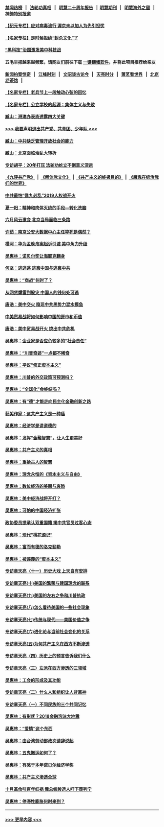 #### [禁闻热榜](热点新闻.md?=0)  &nbsp;&nbsp;|&nbsp;&nbsp; [法轮功真相](https://github.com/gfw-breaker/truth/blob/master/README.md?=0) &nbsp;&nbsp;|&nbsp;&nbsp; [明慧二十周年报告](https://github.com/gfw-breaker/mh-reports/blob/master/README.md?=0) &nbsp;&nbsp;|&nbsp;&nbsp;[明慧期刊](https://github.com/gfw-breaker/mh-qikan) &nbsp;&nbsp;|&nbsp;&nbsp; [明慧海外之窗](https://github.com/gfw-breaker/mh-news/blob/master/README.md?=0) &nbsp;&nbsp;|&nbsp;&nbsp; [神韵特别报道](https://github.com/gfw-breaker/mh-news/blob/master/shenyun.md?=0)
#### [【纪元专栏】应对病毒流行 渥京未以加人为先引担忧](../pages/nsc423/n11875714.md?t=03120731) 
#### [【名家专栏】是时候拒绝“封杀文化”了](../pages/nsc423/n11814093.md?t=03120731) 
#### [“黑科技”治国激发美中科技战](../pages/nsc423/n11638056.md?t=03120731) 
#### 五毛举报越来越频繁，请网友们前往下载 [一键翻墙软件](https://github.com/gfw-breaker/ssr-accounts)，并将此项目推荐给亲友
#### [新闻拍案惊奇](https://github.com/gfw-breaker/banned-news/blob/master/pages/link4.md) &nbsp;&nbsp;|&nbsp;&nbsp; [江峰时刻](https://github.com/gfw-breaker/banned-news/blob/master/pages/link4.md) &nbsp;&nbsp;|&nbsp;&nbsp; [文昭谈古论今](https://github.com/gfw-breaker/banned-news/blob/master/pages/link4.md) &nbsp;&nbsp;|&nbsp;&nbsp; [天亮时分](https://github.com/gfw-breaker/banned-news/blob/master/pages/link4.md) &nbsp;&nbsp;|&nbsp;&nbsp; [萧茗看世界](https://github.com/gfw-breaker/banned-news/blob/master/pages/link4.md) &nbsp;&nbsp;|&nbsp;&nbsp; [北京老茶馆](https://github.com/gfw-breaker/banned-news/blob/master/pages/link4.md) &nbsp;&nbsp;|&nbsp;&nbsp; 
#### [【名家专栏】老兵节上一段触动心弦的回忆](../pages/nsc423/n11646016.md?t=03120731) 
#### [【名家专栏】公立学校的起源：集体主义与失败](../pages/nsc423/n11601833.md?t=03120731) 
#### [臧山：港澳办表态透露四大关键](../pages/nsc423/n11421628.md?t=03120731) 
#### [>>> 我要声明退出共产党、共青团、少年队 <<<](https://github.com/begood0513/goodnews/blob/master/quit/letter.md) 
#### [臧山：中共缺乏管理开放社会的能力](../pages/nsc423/n11407457.md?t=03120731) 
#### [臧山：北京面临治乱大转折](../pages/nsc423/n11406895.md?t=03120731) 
#### [专访胡平：20年打压 法轮功屹立不倒意义深远](../pages/nsc423/n11398800.md?t=03120731) 
#### [《九评共产党》](https://github.com/begood0513/9ping.md/blob/master/README.md) &nbsp;|&nbsp; [《解体党文化》](../../../../jtdwh.md/blob/master/README.md)  &nbsp;|&nbsp; [《共产主义的终极目的》](../../../../gczydzjmd.md/blob/master/README.md) &nbsp;|&nbsp; [《魔鬼在统治我们的世界》](../../../../mgztzwmdsj.md/blob/master/README.md) 
#### [中共最怕“逢九必乱”2019人权战开火](../pages/nsc423/n11385248.md?t=03120731) 
#### [夏一阳：精神和肉体灭绝的手段—转化洗脑](../pages/nsc423/n11368250.md?t=03120731) 
#### [六月风云激变 北京当局面临三条路](../pages/nsc423/n11313668.md?t=03120731) 
#### [许茹：南京公安大数据中心主任猝死是偶然？](../pages/nsc423/n11064744.md?t=03120731) 
#### [横河：华为孟晚舟案起诉引渡 美中角力升级](../pages/nsc423/n11027230.md?t=03120731) 
#### [吴惠林：诺贝尔奖让海耶克翻身](../pages/nsc423/n10890049.md?t=03120731) 
#### [何坚：逃逃逃 逃离中国与逃离中共](../pages/nsc423/n10592891.md?t=03120731) 
#### [吴惠林：“商战”何时了？](../pages/nsc423/n10573558.md?t=03120731) 
#### [从网贷爆雷到股灾 中国人的钱何处可逃](../pages/nsc423/n10572800.md?t=03120731) 
#### [唐浩：美中交火 隐现中共黑势力混水摸鱼](../pages/nsc423/n10544040.md?t=03120731) 
#### [中美贸易战将如何影响中国的房市和币值](../pages/nsc423/n10543697.md?t=03120731) 
#### [唐浩：美中贸易战开火 烧出中共危机](../pages/nsc423/n10540126.md?t=03120731) 
#### [吴惠林：企业家是否应负较多的“社会责任”](../pages/nsc423/n10535022.md?t=03120731) 
#### [吴惠林：“川普奇迹”一点都不稀奇](../pages/nsc423/n10512808.md?t=03120731) 
#### [吴惠林：平议“修正资本主义”](../pages/nsc423/n10495724.md?t=03120731) 
#### [吴惠林：川普的外交政策可预测吗？](../pages/nsc423/n10462387.md?t=03120731) 
#### [吴惠林：“全球化”会终结吗？](../pages/nsc423/n10452838.md?t=03120731) 
#### [吴惠林：有“德”才能走向民主化金融创新之路](../pages/nsc423/n10432292.md?t=03120731) 
#### [获奖作家：这共产主义是一种癌](../pages/nsc423/n10431541.md?t=03120731) 
#### [吴惠林：经济学是讲道德的](../pages/nsc423/n10398014.md?t=03120731) 
#### [吴惠林：发挥“金融智慧”，让人生更美好](../pages/nsc423/n10375019.md?t=03120731) 
#### [吴惠林：共产主义的真相](../pages/nsc423/n10351394.md?t=03120731) 
#### [吴惠林：重拾古人的智慧](../pages/nsc423/n10337691.md?t=03120731) 
#### [吴惠林：理念永恒的《资本主义与自由》](../pages/nsc423/n10316274.md?t=03120731) 
#### [吴惠林：数位经济的美丽与哀愁](../pages/nsc423/n10292946.md?t=03120731) 
#### [吴惠林：美中经济战将开打？](../pages/nsc423/n10258825.md?t=03120731) 
#### [吴惠林：可怕的中国经济扩张](../pages/nsc423/n10219147.md?t=03120731) 
#### [政协委员提承认双重国籍 揭中共官员过客心态](../pages/nsc423/n10208809.md?t=03120731) 
#### [吴惠林：现代“桃花源记”](../pages/nsc423/n10185234.md?t=03120731) 
#### [吴惠林：富而有德的洛克斐勒](../pages/nsc423/n10142264.md?t=03120731) 
#### [吴惠林：被诬蔑的“资本主义”](../pages/nsc423/n10124816.md?t=03120731) 
#### [专访章天亮（十一）历史大戏 上天自有安排](../pages/nsc423/n10094905.md?t=03120731) 
#### [专访章天亮(十)美国的繁荣与建国理念的联系](../pages/nsc423/n10094899.md?t=03120731) 
#### [专访章天亮(九)美国的左右之争和川普执政](../pages/nsc423/n10094889.md?t=03120731) 
#### [专访章天亮(八)怎么看待美国的一些社会现象](../pages/nsc423/n10094857.md?t=03120731) 
#### [专访章天亮(七)传统与现代——美国价值之争](../pages/nsc423/n10093140.md?t=03120731) 
#### [专访章天亮(六)进化论与当前社会变化的关系](../pages/nsc423/n10092036.md?t=03120731) 
#### [专访章天亮(五)为何共产主义在西方不断渗透](../pages/nsc423/n10083620.md?t=03120731) 
#### [专访章天亮（四）历史上的预言告诉我们什么](../pages/nsc423/n10083606.md?t=03120731) 
#### [专访章天亮（三）左派在西方渗透的三领域](../pages/nsc423/n10081115.md?t=03120731) 
#### [吴惠林：工会的形成及其功能](../pages/nsc423/n10080633.md?t=03120731) 
#### [专访章天亮（二）什么人和组织让人背离神](../pages/nsc423/n10076637.md?t=03120731) 
#### [专访章天亮（一）不同民族的三个共同记忆](../pages/nsc423/n10074188.md?t=03120731) 
#### [吴惠林：有影呒？2018金融泡沫大地震](../pages/nsc423/n10040534.md?t=03120731) 
#### [吴惠林：“爱情”这个东西](../pages/nsc423/n10019423.md?t=03120731) 
#### [吴惠林：由台湾劳动部政次请辞说起](../pages/nsc423/n9979679.md?t=03120731) 
#### [吴惠林：五鬼搬运如何了？](../pages/nsc423/n9925338.md?t=03120731) 
#### [吴惠林：有感于本年诺贝尔经济学奖](../pages/nsc423/n9871883.md?t=03120731) 
#### [吴惠林：共产主义渗透全球](../pages/nsc423/n9812748.md?t=03120731) 
#### [十月革命引百年红祸 俄总统候选人吁下葬列宁](../pages/nsc423/n9810182.md?t=03120731) 
#### [吴惠林：停滞性膨胀何时来到？](../pages/nsc423/n9764136.md?t=03120731) 

----
#### [ >>> 更早内容 <<< ](../indexes/nsc423-earlier.md)
